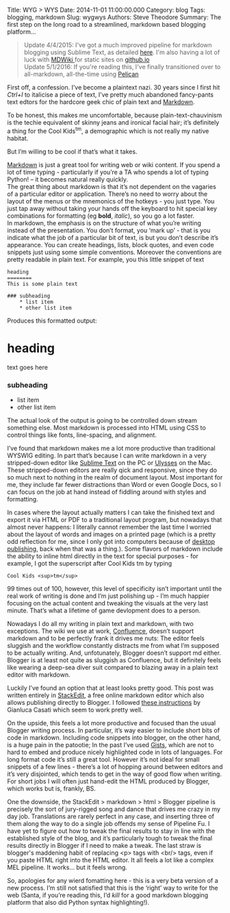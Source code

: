 Title: WYG > WYS
Date: 2014-11-01 11:00:00.000
Category: blog
Tags: blogging, markdown
Slug: wygwys
Authors: Steve Theodore
Summary: The first step on the long road to a streamlined, markdown based blogging platform...

> Update 4/4/2015:  I've got a much improved pipeline for markdown blogging using Sublime Text, as detailed [here](http://techartsurvival.blogspot.com/2015/03/markdown-wrapup.html).  I'm also having a lot of luck with [MDWiki ](http://dynalon.github.io/mdwiki/#!index.md)for static sites on [github.io](http://github.io/)  
> Update 5/1/2016:  If you're reading this, I've finally transitioned over to all-markdown, all-the-time using [Pelican](http://docs.getpelican.com/en/3.6.3/index.html)

First off, a confession. I’ve become a plaintext nazi. 30 years since I first hit _Ctrl+I_ to italicise a piece of text, I’ve pretty much abandoned fancy-pants text edtors for the hardcore geek chic of plain text and [Markdown](http://daringfireball.net/projects/markdown/syntax).  

To be honest, this makes me uncomfortable, because plain-text-chauvinism is the techie equivalent of skinny jeans and ironical facial hair; it’s definitely a thing for the Cool Kids<sup>tm</sup>, a demographic which is not really my native habitat.  

But I’m willing to be cool if that’s what it takes.  
  
  
[Markdown](http://daringfireball.net/projects/markdown/syntax) is just a great tool for writing web or wiki content. If you spend a lot of time typing - particularly if you’re a TA who spends a lot of typing Python! – it becomes natural really quickly.  
The great thing about markdown is that it’s not dependent on the vagaries of a particular editor or application. There’s no need to worry about the layout of the menus or the mnemonics of the hotkeys - you just type. You just tap away without taking your hands off the keyboard to hit special key combinations for formatting (eg **bold**, _italic_), so you go a lot faster.   
In markdown, the emphasis is on the structure of what you’re writing instead of the presentation. You don’t format, you ‘mark up’ - that is you indicate what the job of a particular bit of text, is but you don’t describe it’s appearance. You can create headings, lists, block quotes, and even code snippets just using some simple conventions. Moreover the conventions are pretty readable in plain text. For example, you this little snippet of text  

    
    
    heading  
    ========  
    This is some plain text  
      
    ### subheading  
        * list item  
        * other list item  
    

Produces this formatted output:  


# heading

text goes here  


### subheading

  * list item
  * other list item

The actual look of the output is going to be controlled down stream something else. Most markdown is processed into HTML using CSS to control things like fonts, line-spacing, and alignment.   

I’ve found that markdown makes me a lot more productive than traditional WYSWIG editing. In part that’s because I can write markdown in a very stripped-down editor like [Sublime Text](http://www.sublimetext.com/) on the PC or [Ulysses](http://www.ulyssesapp.com/) on the Mac. These stripped-down editors are really qick and responsive, since they do so much next to nothing in the realm of document layout. Most important for me, they include far fewer distractions than Word or even Google Docs, so I can focus on the job at hand instead of fiddling around with styles and formatting.   

In cases where the layout actually matters I can take the finished text and export it via HTML or PDF to a traditional layout program, but nowadays that almost never happens: I literally cannot remember the last time I worried about the layout of words and images on a printed page (which is a pretty odd reflection for me, since I only got into computers because of [desktop publishing](http://www.opticentre.net/FAQ/Desktop-publishing-%28DTP%29/History-of-Desktop-publishing/), back when that was a thing.). Some flavors of markdown include the ability to inline html directly in the text for special purposes - for example, I got the superscript after Cool Kids tm by typing  
    
    Cool Kids <sup>tm</sup>   
    

99 times out of 100, however, this level of specificity isn’t important until the real work of writing is done and I’m just polishing up - I’m much happier focusing on the actual content and tweaking the visuals at the very last minute. That’s what a lifetime of game devlopment does to a person. 

Nowadays I do all my writing in plain text and markdown, with two exceptions. The wiki we use at work, [Confluence](https://www.atlassian.com/software/confluence?_mid=2c4fae43fb6d045f4fbe6afdba94a6fe&gclid=Cj0KEQjwt7KiBRD9lOePpe_BhrgBEiQAHaS_19HAtXBp54afa2VUzVBDBXsvpGSZWav3m92wizJ8DZsaAtPB8P8HAQ), doesn’t support markdown and to be perfectly frank it drives me nuts: The editor feels sluggish and the workflow constantly distracts me from what I’m supposed to be actually writing. And, unfotunately, Blogger doesn’t support md either. Blogger is at least not quite as sluggish as Confluence, but it definitely feels like wearing a deep-sea diver suit compared to blazing away in a plain text editor with markdown.  

Luckily I’ve found an option that at least looks pretty good. This post was written entirely in [StackEdit](https://stackedit.io/), a free online markdown editor which also allows publishing directly to Blogger. I followed [these instructions](http://www.g14n.info/2013/12/how-to-use-markdown-to-edit-blogger.html) by Gianluca Casati which seem to work pretty well.   

On the upside, this feels a lot more productive and focused than the usual Blogger writing process. In particular, it’s way easier to include short bits of code in markdown. Including code snippets into blogger, on the other hand, is a huge pain in the patootie; In the past I’ve used [Gists](https://help.github.com/articles/about-gists/), which are not to hard to embed and produce nicely highlighted code in lots of languages. For long format code it’s still a great tool. However it’s not ideal for small snippets of a few lines - there’s a lot of hopping around between editors and it’s very disjointed, which tends to get in the way of good flow when writing. For short jobs I will often just hand-edit the HTML produced by Blogger, which works but is, frankly, BS.   

One the downside, the StackEdit &gt; markdown &gt; html &gt; Blogger pipeline is precisely the sort of jury-rigged song and dance that drives me crazy in my day job. Translations are rarely perfect in any case, and inserting three of them along the way to do a single job offends my sense of Pipeline Fu. I have yet to figure out how to tweak the final results to stay in line with the established style of the blog, and it’s particularly tough to tweak the final results directly in Blogger if I need to make a tweak. The last straw is blogger's maddening habit of replacing &lt;p&gt; tags with &lt;br/&gt; tags, even if you paste HTML right into the HTML editor.  It all feels a lot like a complex MEL pipeline. It works... but it feels wrong.  

So, apologies for any wierd fomatting here - this is a very beta version of a new process. I’m still not satisfied that this is the ‘right’ way to write for the web (Santa, if you’re reading this, I’d _kill_ for a good markdown blogging platform that also did Python syntax highlighting!).

